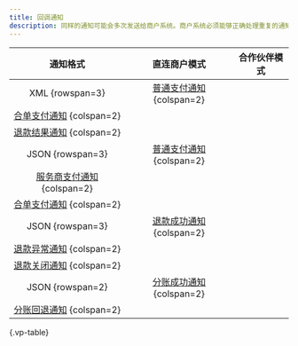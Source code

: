 ```yaml
---
title: 回调通知
description: 同样的通知可能会多次发送给商户系统。商户系统必须能够正确处理重复的通知。
---
```


| 通知格式 | 直连商户模式 | 合作伙伴模式 |
| :------: | :----------: | :----------: |
| XML {rowspan=3} | [普通支付通知](/webhook/v2/transation-success) {colspan=2}
| [合单支付通知](/webhook/v2/combine-transation-success) {colspan=2}
| [退款结果通知](/webhook/v2/refund-processed) {colspan=2}
| JSON {rowspan=3} | [普通支付通知](/webhook/v3/TRANSACTION.SUCCESS) {colspan=2}
| [服务商支付通知](/webhook/v3/TRANSACTION.SUCCESS) {colspan=2}
| [合单支付通知](/webhook/v3/TRANSACTION.SUCCESS) {colspan=2}
| JSON {rowspan=3} | [退款成功通知](/webhook/v3/REFUND.SUCCESS) {colspan=2}
| [退款异常通知](/webhook/v3/REFUND.ABNORMAL) {colspan=2}
| [退款关闭通知](/webhook/v3/REFUND.CLOSED) {colspan=2}
| JSON {rowspan=2} | [分账成功通知](/webhook/v3/PROFITSHARING.SUCCESS) {colspan=2}
| [分账回退通知](/webhook/v3/PROFITSHARING.RETURN) {colspan=2}

{.vp-table}